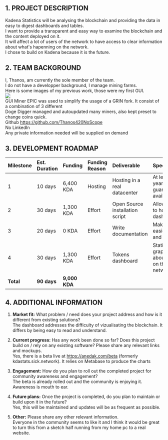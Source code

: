 ## 1. PROJECT DESCRIPTION

Kadena Statistics will be analysing the blockchain and providing the data in easy to digest dashboards and tables.  
I want to provide a transparent and easy way to examine the blockchain and the content deployed on it.  
It will affect a lot of users of the network to have access to clear information about what's hapenning on the network.  
I chose to build on Kadena because it is the future.  



## 2. TEAM BACKGROUND

I, Thanos, am currently the sole member of the team.  
I do not have a developper background, I manage mining farms.  
Here is some images of my previous work, those were my first GUI.  
![](https://anedak.com/PreviousWorks.png)  
GUI Miner EPIC was used to simplify the usage of a GRIN fork. It consist of a combination of 3 different  
Doge Digger managed and autoupdated many miners, also kept preset to change coins quick.  
Github https://github.com/Thanos420NoScope  
No LinkedIn  
Any private information needed will be supplied on demand  



## 3. DEVELOPMENT ROADMAP

| Milestone   | Est. Duration | Funding      | Funding Reason  | Deliverable                     | Specification                                          |
| :---------- | :------------ | :------------| :-------------- | :-------------------------------| :------------------------------------------------------|
| 1           | 10 days       | 6,400 KDA    | Hosting         | Hosting in a real datacenter    | At least a year of guaranteed availability             |
| 2           | 30 days       | 1,300 KDA    | Effort          | Open Source installation script | Allow anyone to host the dashboard                     |
| 3           | 20 days       | 0 KDA        | Effort          | Write documentation             | Make it easier to run and modify                       |
| 4           | 30 days       | 1,300 KDA    | Effort          | Tokens dashboard                | Statistics and graphics about tokens on the network    |
| **Total**   | **90 days**   | **9,000 KDA**|                 |                                 |                                                        |



## 4. ADDITIONAL INFORMATION

1. **Market fit:** What problem / need does your project address and how is it different from existing solutions?  
The dashboard addresses the difficulty of vizualisating the blockchain. It differs by being easy to read and understand.

2. **Current progress:** Has any work been done so far? Does this project build on / rely on any existing software? Please share any relevant links and mockups.  
Yes, there is a beta live at https://anedak.com/beta (formerly kdastats.sick.network). It relies on Metabase to produce the charts

3. **Engagement:** How do you plan to roll out the completed project for community awareness and engagement?  
The beta is already rolled out and the community is enjoying it. Awareness is mouth to ear.

4. **Future plans:** Once the project is completed, do you plan to maintain or build upon it in the future?  
Yes, this will be maintained and updates will be as frequent as possible.

5. **Other:** Please share any other relevant information.  
Everyone in the community seems to like it and I think it would be great to turn this from a sketch half running from my home pc to a real website.
